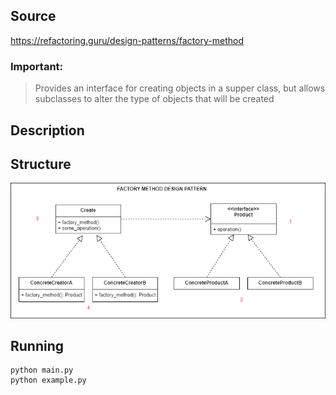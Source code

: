 ## Source
https://refactoring.guru/design-patterns/factory-method
### Important:
>Provides an interface for creating objects in a supper class, but allows subclasses to alter the type of objects that will be created
## Description

## Structure
![alt tag](factory_method.png)

## Running
```
python main.py
python example.py
```